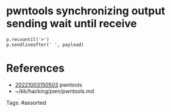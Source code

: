 # pwntools synchronizing output sending wait until receive
```
p.recvuntil('>')
p.sendlineafter(' ', payload)
```

# References
- [20221003150503](/zet/20221003150503/) pwntools
- ~/kb/hacking/pwn/pwntools.md

Tags:
    #assorted

